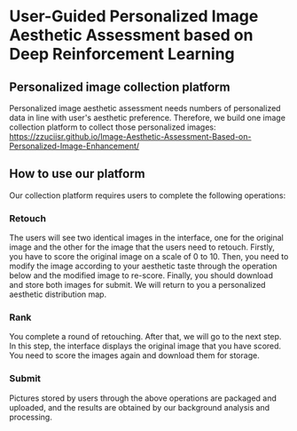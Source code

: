 # User-Guided Personalized Image Aesthetic Assessment based on Deep Reinforcement Learning
## Personalized image collection platform
Personalized image aesthetic assessment needs numbers of personalized data
in line with user's aesthetic preference. Therefore, we build one
image collection platform to collect those personalized images:<br>
https://zzuciisr.github.io/Image-Aesthetic-Assessment-Based-on-Personalized-Image-Enhancement/ 

## How to use our platform
Our collection platform requires users to complete the following operations: 
### Retouch
The users will see two identical images in the interface, one for the original image and the other for the image that the users need to retouch. Firstly, you have to score the original image on a scale of 0 to 10.
Then, you need to modify the image according to your aesthetic taste through the operation below and the modified image to re-score. Finally, you should download and store both images for submit. We will return to you a personalized aesthetic distribution map.

### Rank
You complete a round of retouching. After that, we will go to the next step. In this step, the interface displays the original image that you have scored. You need to score the images again and download them for storage.
### Submit
Pictures stored by users through the above operations are packaged and uploaded, and the results are obtained by our background analysis and processing.

